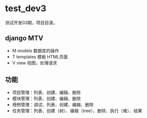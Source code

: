# test_dev3

测试开发03期，项目目录。

## django MTV

* M  models 数据库的操作
* T  templates 模板 HTML页面
* V  view 视图，处理请求

## 功能

* 项目管理：列表、创建、编辑、删除
* 模块管理：列表、创建、编辑、删除
* 用例管理：调试、列表、创建、编辑、删除
* 任务管理：列表、创建（树）、编辑（tree）、删除、执行（难）、结果
